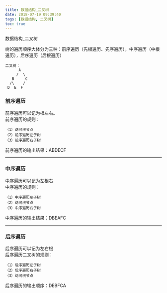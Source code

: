 ```yaml
---
title: 数据结构_二叉树
date: 2018-07-19 09:39:40
tags: [数据结构, 二叉树]
toc: true
---
```


数据结构_二叉树

<!--more-->

树的遍历顺序大体分为三种：前序遍历（先根遍历、先序遍历），中序遍历（中根遍历），后序遍历（后根遍历）

```
二叉树：
      A
     /  \
   B     C
  /\    /
 D  E  F
```

### 前序遍历
前序遍历可以记为根左右。<br>
前序遍历的规则：
```
（1）访问根节点
（2）前序遍历左子树
（3）前序遍历右子树
```
前序遍历的输出结果：ABDECF

---
### 中序遍历
中序遍历可以记为左根右<br>
中序遍历的规则：
```
（1）中序遍历左子树
（2）访问根节点
（3）中序遍历右子树
```
中序遍历的输出结果：DBEAFC

---
### 后序遍历
后序遍历可以记为左右根<br>
后序遍历二叉树的规则：
```
（1）后序遍历左子树
（2）后序遍历右子树
（3）访问根节点
```
后序遍历的输出顺序：DEBFCA






